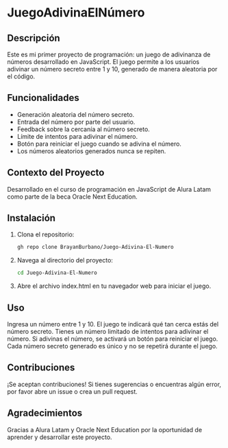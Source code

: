 # JuegoAdivinaElNúmero

## Descripción

Este es mi primer proyecto de programación: un juego de adivinanza de números desarrollado en JavaScript. El juego permite a los usuarios adivinar un número secreto entre 1 y 10, generado de manera aleatoria por el código. 

## Funcionalidades

- Generación aleatoria del número secreto.
- Entrada del número por parte del usuario.
- Feedback sobre la cercanía al número secreto.
- Límite de intentos para adivinar el número.
- Botón para reiniciar el juego cuando se adivina el número.
- Los números aleatorios generados nunca se repiten.

## Contexto del Proyecto

Desarrollado en el curso de programación en JavaScript de Alura Latam como parte de la beca Oracle Next Education.

## Instalación

1. Clona el repositorio:
   ```sh
   gh repo clone BrayanBurbano/Juego-Adivina-El-Numero

2. Navega al directorio del proyecto:
   ```sh
   cd Juego-Adivina-El-Numero
3. Abre el archivo index.html en tu navegador web para iniciar el juego.

## Uso
Ingresa un número entre 1 y 10.
El juego te indicará qué tan cerca estás del número secreto.
Tienes un número limitado de intentos para adivinar el número.
Si adivinas el número, se activará un botón para reiniciar el juego.
Cada número secreto generado es único y no se repetirá durante el juego.

## Contribuciones
¡Se aceptan contribuciones! Si tienes sugerencias o encuentras algún error, por favor abre un issue o crea un pull request.

## Agradecimientos
Gracias a Alura Latam y Oracle Next Education por la oportunidad de aprender y desarrollar este proyecto.

